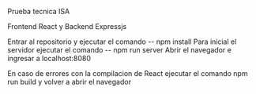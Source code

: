 Prueba tecnica ISA

Frontend React y Backend Expressjs

Entrar al repositorio y ejecutar el comando -- npm install
Para inicial el servidor ejecutar el comando -- npm run server
Abrir el navegador e ingresar a localhost:8080

En caso de errores con la compilacion de React ejecutar el comando npm run build y volver a abrir el navegador